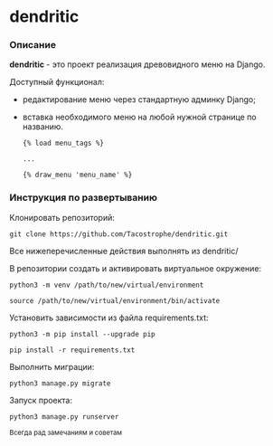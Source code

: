 # dendritic

### Описание
**dendritic** - это проект реализация древовидного меню на Django.

Доступный функционал:
- редактирование меню через стандартную админку Django;
- вставка необходимого меню на любой нужной странице по названию.

  ```
  {% load menu_tags %}
  
  ...
  
  {% draw_menu 'menu_name' %}
  ```

### Инструкция по развертыванию

Клонировать репозиторий:

```
git clone https://github.com/Tacostrophe/dendritic.git
```
Все нижеперечисленные действия выполнять из dendritic/

В репозитории создать и активировать виртуальное окружение:
```
python3 -m venv /path/to/new/virtual/environment
```
```
source /path/to/new/virtual/environment/bin/activate
```

Установить зависимости из файла requirements.txt:

```
python3 -m pip install --upgrade pip
```

```
pip install -r requirements.txt
```
Выполнить миграции:
```
python3 manage.py migrate
```
Запуск проекта:
```
python3 manage.py runserver
```

<sub>Всегда рад замечаниям и советам</sub>

